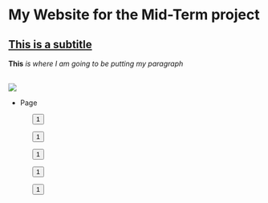 <!DOCTYPE html>
<html>
	<head>
		<meta charset="UTF-8">
		<meta name="viewport" content="width=device-width, initial-scale=1">
		<title>Mid-Term Website Project</title>
	</head>
	<body>
		<h1>My Website for the Mid-Term project</h1>
		<h2><u>This is a subtitle</u></h2>
		<p>
		<b>This</b>
		<em>is where I am going to be putting my paragraph</em>
		</p>
		<a href="https://www.google.com"> </a>
		<br>
		<img src="http://via.placeholder.com/350x150">

<ul>
	<li>Page</li>
		<ul><button onclick="PUT LINK HERE">1</button></ul>
		<ul><button onclick="PUT LINK HERE">1</button></ul>
		<ul><button onclick="PUT LINK HERE">1</button></ul>
		<ul><button onclick="PUT LINK HERE">1</button></ul>
		<ul><button onclick="PUT LINK HERE">1</button></ul>
</ul>
	</body>
</html>

